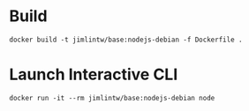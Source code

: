 # Build

```
docker build -t jimlintw/base:nodejs-debian -f Dockerfile .
```

# Launch Interactive CLI

```
docker run -it --rm jimlintw/base:nodejs-debian node
```
